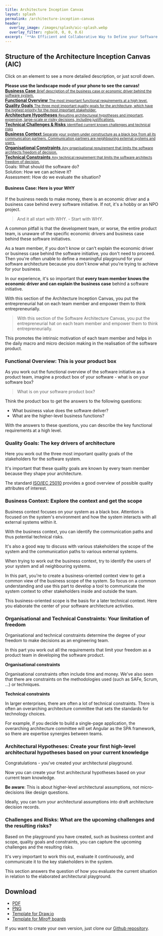 ```yaml
---
title: Architecture Inception Canvas
layout: splash
permalink: /architecture-inception-canvas
header:
  overlay_image: /images/splash/aic-splash.webp
  overlay_filter: rgba(0, 0, 0, 0.6)
excerpt: '**An Efficient and Collaborative Way to Define your Software Architecture Playground**'
---
```


## Structure of the Architecture Inception Canvas (AIC)

Click on an element to see a more detailed description, or just scroll down.

<div class="please-use-landscape">
  <strong>Please use the landscape mode of your phone to see the canvas!</strong>
  <i class="fa fa-repeat icon" aria-hidden="true"></i>
</div>

<div class="grid-container architecture-inception-canvas">
  
  <a href="#business-case-here-is-your-why" class="part requirement business-case">
    <div class="flex row space-between">
      <div class="flex column">
        <strong>Business Case</strong>
        <small>
          Brief description of the business case or economic driver behind the software system.
        </small>
      </div>
      <i class="fa fa-briefcase icon" aria-hidden="true"></i>
    </div>
  </a>

  <a href="#functional-overview-this-is-the-most-important-part-on-your-product-box" class="requirement part functional-overview">
    <div class="flex row space-between">
      <div class="flex column">
        <strong>Functional Overview</strong>
        <small>
          The most important functional requirements at a high level.
        </small>
      </div>
      <i class="fa fa-list-ul icon" aria-hidden="true"></i>
     </div>
  </a>

  <a href="#quality-goals-the-key-drivers-of-architecture" class="requirement quality-goals part">
    <div class="flex row space-between">
      <div class="flex column">
        <strong>Quality Goals</strong>
        <small>
          The three most important quality goals for the architecture, which have the highest priority for the most important stakeholder.
        </small>
      </div>
      <i class="fa fa-certificate icon" aria-hidden="true"></i>
    </div>
  </a>

  <a href="#architectural-hypotheses-create-your-first-high-level-architectural-hypotheses-based-on-your-current-knowledge" class="solution architecture-hypotheses part">
    <div class="flex row space-between">
      <div class="flex column">
        <strong>Architecture Hypotheses</strong>
        <small>
          Resulting architectureal hypotheses and important, expensive, large-scale or risiky decisions, including justifications.
        </small>
      </div>
      <i class="fa fa-map-signs icon" aria-hidden="true"></i>
    </div>
  </a>

  <a href="#challenges-and-risks-what-are-the-upcoming-challenges-and-the-resulting-risks" class="problem technical-challenges part">
    <div class="flex row space-between">
      <div class="flex column">
        <strong>Technical Challenges & Risks</strong>
        <small>
          Identified current known challenges and technical risks
        </small>
      </div>
      <i class="fa fa-exclamation-triangle icon" aria-hidden="true"></i>
    </div>
  </a>

  <a href="#business-context-explore-the-context-and-get-the-scope" class="requirement business-context part">
    <div class="flex row space-between">
      <div class="flex column">
        <strong>Business Context</strong>
        <small>
          Separate your system under constructure as a black box from all its communication partners. Communication partners are neighbouring external systems and users.
        </small>
      </div>
      <i class="fa fa-map-o icon" aria-hidden="true"></i>
    </div>
  </a>

  <a href="#organisational-and-technical-constraints-your-limitation-of-freedom" class="requirement organisational-constraints part">
    <div class="flex row space-between">
      <div class="flex column">
        <strong>Organisational Constraints</strong>
        <small>
          Any organisational requirement that limits the software architects freedom of decision.
        </small>
      </div>
      <i class="fa fa-sitemap icon" aria-hidden="true"></i>
    </div>
  </a>

  <a href="#organisational-and-technical-constraints-your-limitation-of-freedom" class="requirement technical-constraints part">
   <div class="flex row space-between">
      <div class="flex column">
        <strong>Technical Constraints</strong>
        <small>
          Any technical requirement that limits the software architects freedom of decision.
        </small>
      </div>
      <i class="fa fa-cog gear icon" aria-hidden="true"></i>
    </div>
  </a>  
</div>

<div class="legend">
  <div class="placeholder">
  </div>

  <div class="entries">
    <div class="square green">
    </div>
    <span class="label">
      Goals: What should the software do?
    </span>
    <div class="square blue">
    </div>
    <span class="label">
      Solution: How we can achieve it?
    </span>
    <div class="square red">
    </div>
    <span class="label">
      Assessment: How do we evaluate the situation?
    </span> 
  </div>
</div>

<script>

  function architectureInceptionCanvas() {
    return document.querySelector('.architecture-inception-canvas')
  }

  function legend() {
    return document.querySelector('.legend')
  }

  function portraitWarning() {
    return document.querySelector('.please-use-landscape');
  }

  function hideCanvas() {
    architectureInceptionCanvas().style.display = 'none';
    legend().style.display = 'none';
    portraitWarning().style.display = 'flex';
  }

  function showCanvas() {
    architectureInceptionCanvas().style.display = 'grid';
    legend().style.display = 'grid';
    portraitWarning().style.display = 'none';
  }

  function checkLandscape() {
    const landscape = !window.matchMedia("(orientation: portrait)").matches;
      if(landscape) {
        showCanvas();
      } else {
        hideCanvas();
      }
  }

  checkLandscape();

  window.matchMedia("(orientation: portrait)").addEventListener("change", _ => {
    checkLandscape();
  });
</script>

#### Business Case: Here is your WHY

If the business needs to make money, there is an economic driver and a business case behind every software initiative. If not, it's a hobby or an NPO project.

> And it all start with WHY. - Start with WHY.

A common pitfall is that the development team, or worse, the entire product team, is unaware of the specific economic drivers and business case behind these software initiatives.

As a team member, if you don't know or can't explain the economic driver or business case behind the software initiative, you don't need to proceed. Then you're often unable to define a meaningful playground for your software architecture because you don't know what you're trying to achieve for your business.

In our experience, it's so important that **every team member knows the economic driver and can explain the business case** behind a software initiative.

With this section of the Architecture Inception Canvas, you put the entrepreneurial hat on each team member and empower them to think entrepreneurially.

> With this section of the Software Architecture Canvas, you put the entrepreneurial hat on each team member and empower them to think entrepreneurially.

This promotes the intrinsic motivation of each team member and helps in the daily macro and micro decision making in the realisation of the software product.

### Functional Overview: This is your product box

As you work out the functional overview of the software initiative as a product team, imagine a product box of your software - what is on your software box?

> What is on your software product box?

Think the product box to get the answers to the following questions:

- What business value does the software deliver?
- What are the higher-level business functions?

With the answers to these questions, you can describe the key functional requirements at a high level.

### Quality Goals: The key drivers of architecture

Here you work out the three most important quality goals of the stakeholders for the software system.

It's important that these quality goals are known by every team member because they shape your architecture.

The standard [ISO/IEC 25010](https://iso25000.com/index.php/en/iso-25000-standards/iso-25010) provides a good overview of possible quality attributes of interest.

### Business Context: Explore the context and get the scope

Business context focuses on your system as a black box. Attention is focused on the system's environment and how the system interacts with all external systems within it.

With the business context, you can identify the communication paths and thus potential technical risks.

It's also a good way to discuss with various stakeholders the scope of the system and the communication paths to various external systems.

When trying to work out the business context, try to identify the users of your system and all neighbouring systems.

In this part, you're to create a business-oriented context view to get a common view of the business scope of the system. So focus on a common understanding and use this part to develop a tool to communicate the system context to other stakeholders inside and outside the team.

This business-oriented scope is the basis for a later technical context. Here you elaborate the center of your software architecture activities.

### Organisational and Technical Constraints: Your limitation of freedom

Organisational and technical constraints determine the degree of your freedom to make decisions as an engineering team.

In this part you work out all the requirements that limit your freedom as a product team in developing the software product.

**Organisational constraints**

Organisational constraints often include time and money. We've also seen that there are constraints on the methodologies used (such as SAFe, Scrum, ...) or techniques.

**Technical constraints**

In larger enterprises, there are often a lot of technical constraints. There is often an overarching architecture committee that sets the standards for technology choices.

For example, if you decide to build a single-page application, the overarching architecture committee will set Angular as the SPA framework, so there are expertise synergies between teams.

### Architectural Hypotheses: Create your first high-level architectural hypotheses based on your current knowledge

Congratulations - you've created your architectural playground.

Now you can create your first architectural hypotheses based on your current team knowledge.

**Be aware**: This is about higher-level architectural assumptions, not micro-decisions like design questions.

Ideally, you can turn your architectural assumptions into draft architecture decision records.

### Challenges and Risks: What are the upcoming challenges and the resulting risks?

Based on the playground you have created, such as business context and scope, quality goals and constraints, you can capture the upcoming challenges and the resulting risks.

It's very important to work this out, evaluate it continuously, and communicate it to the key stakeholders in the system.

This section answers the question of how you evaluate the current situation in relation to the elaborated architectural playground.

## Download

- [PDF](/downloads/architecture-inception-canvas.pdf)
- [PNG](/downloads/architecture-inception-canvas.png)
- [Template for Draw.io](/downloads/architecture-inception-canvas.drawio)
- [Template for Miro® boards](/downloads/architecture-inception-canvas.rtb)

If you want to create your own version, just clone our [Github repository](https://github.com/arc42/canvas.arc42.org-site).
